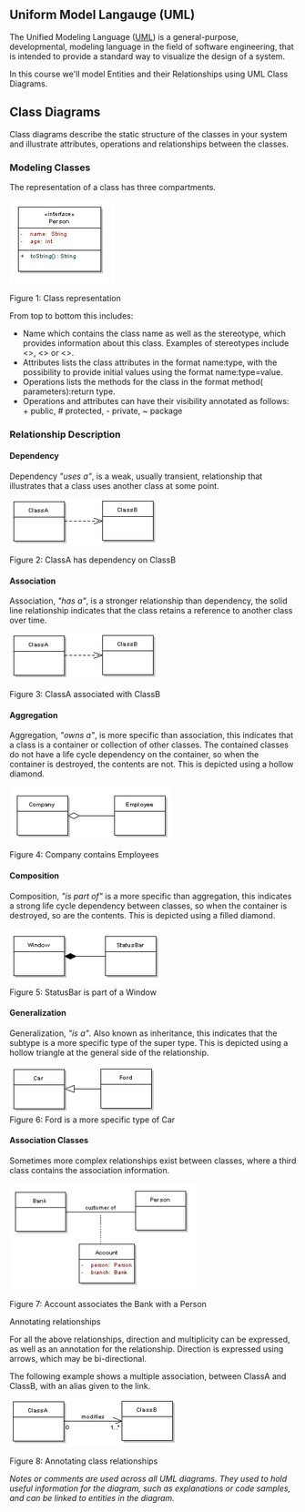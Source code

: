 ## Uniform Model Langauge (UML)

The Unified Modeling Language ([UML](http://uml.org/)) is a general-purpose, developmental, modeling language in the field of software engineering, that is intended to provide a standard way to visualize the design of a system.


In this course we'll model Entities and their Relationships using UML Class Diagrams.

## Class Diagrams
Class diagrams describe the static structure of the classes in your system and illustrate attributes, operations and relationships between the classes.

### Modeling Classes

The representation of a class has three compartments.

![Class Represent](./images/class_representation.png)

Figure 1: Class representation

From top to bottom this includes:

* Name which contains the class name as well as the stereotype, which provides information about this class. Examples of stereotypes include <<interface>>, <<abstract>> or <<controller>>.  
* Attributes lists the class attributes in the format name:type, with the possibility to provide initial values using the format name:type=value.  
* Operations lists the methods for the class in the format method( parameters):return type.  
* Operations and attributes can have their visibility annotated as follows: + public, # protected, - private, ~ package

### Relationship Description
#### Dependency 
Dependency *"uses a"*, is a weak, usually transient, relationship that illustrates that a class uses another class at some point.

![Class Dependency](./images/class_dependency.png)

Figure 2: ClassA has dependency on ClassB

#### Association 
Association, *"has a"*, is a stronger relationship than dependency, the solid line relationship indicates that the class retains a reference to another class over time.

![Class Association](./images/class_association.png)

Figure 3: ClassA associated with ClassB

#### Aggregation 
Aggregation, *"owns a"*, is more specific than association, this indicates that a class is a container or collection of other classes. The contained classes do not have a life cycle dependency on the container, so when the container is destroyed, the contents are not. This is depicted using a hollow diamond.

![Aggregation](./images/aggregation.png)

Figure 4: Company contains Employees

#### Composition 
Composition, *"is part of"* is a more specific than aggregation, this indicates a strong life cycle dependency between classes, so when the container is destroyed, so are the contents. This is depicted using a filled diamond.

![Composition](./images/composition.png)  
Figure 5: StatusBar is part of a Window

#### Generalization
Generalization, *"is a"*. Also known as inheritance, this indicates that the subtype is a more specific type of the super type. This is depicted using a hollow triangle at the general side of the relationship.

![Inheritence](./images/inheritence.png)  
Figure 6: Ford is a more specific type of Car

#### Association Classes

Sometimes more complex relationships exist between classes, where a third class contains the association information.

![Associations](./images/associations.png)

Figure 7: Account associates the Bank with a Person

Annotating relationships

For all the above relationships, direction and multiplicity can be expressed, as well as an annotation for the relationship. Direction is expressed using arrows, which may be bi-directional.

The following example shows a multiple association, between ClassA and ClassB, with an alias given to the link.

![Annotation/Cardinality](./images/cardinality.png)  

Figure 8: Annotating class relationships

*Notes or comments are used across all UML diagrams. They used to hold useful information for the diagram, such as explanations or code samples, and can be linked to entities in the diagram.*